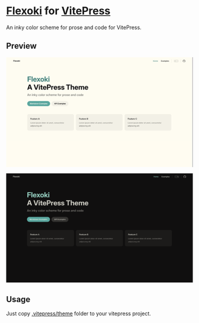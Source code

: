 # [Flexoki](https://stephango.com/flexoki) for [VitePress](https://github.com/vuejs/vitepress)

An inky color scheme for prose and code for VitePress.

## Preview

![flexoki light](/public/light.png)

![flexoki dark](/public/dark.png)

## Usage

Just copy [.vitepress/theme](/.vitepress/theme) folder to your vitepress project.
